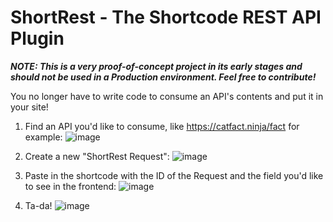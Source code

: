 # ShortRest - The Shortcode REST API Plugin

***NOTE: This is a very proof-of-concept project in its early stages and should not be used in a Production environment. Feel free to contribute!***

You no longer have to write code to consume an API's contents and put it in your site!

1) Find an API you'd like to consume, like https://catfact.ninja/fact for example:
![image](https://github.com/estevaojneto/wp-shortrest/assets/37549773/b1adc8d3-b137-4cb4-8b30-f03ecdb6b6ae)

2) Create a new "ShortRest Request":
![image](https://github.com/estevaojneto/wp-shortrest/assets/37549773/7505de53-92f2-4834-a84a-fa7a31bb589b)

3) Paste in the shortcode with the ID of the Request and the field you'd like to see in the frontend:
![image](https://github.com/estevaojneto/wp-shortrest/assets/37549773/f51aec3e-2aea-4fe3-9629-9b15d2201116)

4) Ta-da!
![image](https://github.com/estevaojneto/wp-shortrest/assets/37549773/c2ad1964-0404-4fc8-a4ae-3248d94881ca)
